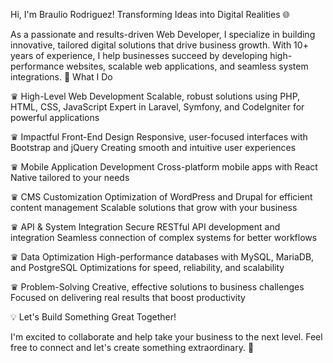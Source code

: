 Hi, I'm Braulio Rodriguez!
Transforming Ideas into Digital Realities 🌐

As a passionate and results-driven Web Developer, I specialize in building innovative, tailored digital solutions that drive business growth. With 10+ years of experience, I help businesses succeed by developing high-performance websites, scalable web applications, and seamless system integrations.
🚀 What I Do

♛ High-Level Web Development
Scalable, robust solutions using PHP, HTML, CSS, JavaScript
Expert in Laravel, Symfony, and CodeIgniter for powerful applications

♛ Impactful Front-End Design
Responsive, user-focused interfaces with Bootstrap and jQuery
Creating smooth and intuitive user experiences

♛ Mobile Application Development
Cross-platform mobile apps with React Native tailored to your needs

♛ CMS Customization
Optimization of WordPress and Drupal for efficient content management
Scalable solutions that grow with your business

♛ API & System Integration
Secure RESTful API development and integration
Seamless connection of complex systems for better workflows

♛ Data Optimization
High-performance databases with MySQL, MariaDB, and PostgreSQL
Optimizations for speed, reliability, and scalability

♛ Problem-Solving
Creative, effective solutions to business challenges
Focused on delivering real results that boost productivity

💡 Let's Build Something Great Together!

I'm excited to collaborate and help take your business to the next level.
Feel free to connect and let's create something extraordinary. 🚀
